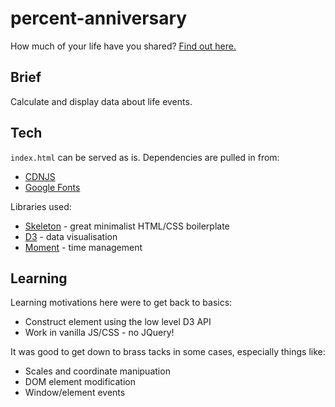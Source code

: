# percent-anniversary

How much of your life have you shared? [Find out here.](https://tommilligan.github.io/percent-anniversary/)

## Brief

Calculate and display data about life events.

## Tech

`index.html` can be served as is. Dependencies are pulled in from:

* [CDNJS](https://cdnjs.com/)
* [Google Fonts](https://fonts.google.com/)

Libraries used:

* [Skeleton](http://getskeleton.com/) - great minimalist HTML/CSS boilerplate
* [D3](https://d3js.org/) - data visualisation
* [Moment](https://momentjs.com/) - time management

## Learning

Learning motivations here were to get back to basics:

* Construct element using the low level D3 API
* Work in vanilla JS/CSS - no JQuery!

It was good to get down to brass tacks in some cases, especially things like:

* Scales and coordinate manipuation
* DOM element modification
* Window/element events
